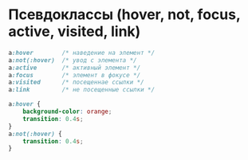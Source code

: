# Псевдоклассы (hover, not, focus, active, visited, link)

```css
a:hover        /* наведение на элемент */
a:not(:hover)  /* увод с элемента */
a:active       /* активный элемент */
a:focus        /* элемент в фокусе */
a:visited      /* посещеннае ссылки */
a:link         /* не посещенные ссылки */
```

```css
a:hover {
	background-color: orange;
	transition: 0.4s;
}
a:not(:hover) {
	transition: 0.4s;
}
```
